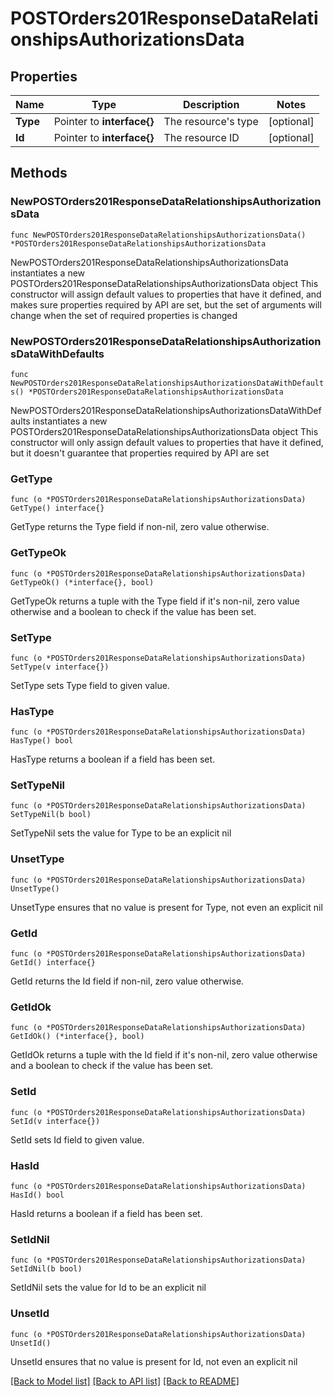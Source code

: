 # POSTOrders201ResponseDataRelationshipsAuthorizationsData

## Properties

Name | Type | Description | Notes
------------ | ------------- | ------------- | -------------
**Type** | Pointer to **interface{}** | The resource&#39;s type | [optional] 
**Id** | Pointer to **interface{}** | The resource ID | [optional] 

## Methods

### NewPOSTOrders201ResponseDataRelationshipsAuthorizationsData

`func NewPOSTOrders201ResponseDataRelationshipsAuthorizationsData() *POSTOrders201ResponseDataRelationshipsAuthorizationsData`

NewPOSTOrders201ResponseDataRelationshipsAuthorizationsData instantiates a new POSTOrders201ResponseDataRelationshipsAuthorizationsData object
This constructor will assign default values to properties that have it defined,
and makes sure properties required by API are set, but the set of arguments
will change when the set of required properties is changed

### NewPOSTOrders201ResponseDataRelationshipsAuthorizationsDataWithDefaults

`func NewPOSTOrders201ResponseDataRelationshipsAuthorizationsDataWithDefaults() *POSTOrders201ResponseDataRelationshipsAuthorizationsData`

NewPOSTOrders201ResponseDataRelationshipsAuthorizationsDataWithDefaults instantiates a new POSTOrders201ResponseDataRelationshipsAuthorizationsData object
This constructor will only assign default values to properties that have it defined,
but it doesn't guarantee that properties required by API are set

### GetType

`func (o *POSTOrders201ResponseDataRelationshipsAuthorizationsData) GetType() interface{}`

GetType returns the Type field if non-nil, zero value otherwise.

### GetTypeOk

`func (o *POSTOrders201ResponseDataRelationshipsAuthorizationsData) GetTypeOk() (*interface{}, bool)`

GetTypeOk returns a tuple with the Type field if it's non-nil, zero value otherwise
and a boolean to check if the value has been set.

### SetType

`func (o *POSTOrders201ResponseDataRelationshipsAuthorizationsData) SetType(v interface{})`

SetType sets Type field to given value.

### HasType

`func (o *POSTOrders201ResponseDataRelationshipsAuthorizationsData) HasType() bool`

HasType returns a boolean if a field has been set.

### SetTypeNil

`func (o *POSTOrders201ResponseDataRelationshipsAuthorizationsData) SetTypeNil(b bool)`

 SetTypeNil sets the value for Type to be an explicit nil

### UnsetType
`func (o *POSTOrders201ResponseDataRelationshipsAuthorizationsData) UnsetType()`

UnsetType ensures that no value is present for Type, not even an explicit nil
### GetId

`func (o *POSTOrders201ResponseDataRelationshipsAuthorizationsData) GetId() interface{}`

GetId returns the Id field if non-nil, zero value otherwise.

### GetIdOk

`func (o *POSTOrders201ResponseDataRelationshipsAuthorizationsData) GetIdOk() (*interface{}, bool)`

GetIdOk returns a tuple with the Id field if it's non-nil, zero value otherwise
and a boolean to check if the value has been set.

### SetId

`func (o *POSTOrders201ResponseDataRelationshipsAuthorizationsData) SetId(v interface{})`

SetId sets Id field to given value.

### HasId

`func (o *POSTOrders201ResponseDataRelationshipsAuthorizationsData) HasId() bool`

HasId returns a boolean if a field has been set.

### SetIdNil

`func (o *POSTOrders201ResponseDataRelationshipsAuthorizationsData) SetIdNil(b bool)`

 SetIdNil sets the value for Id to be an explicit nil

### UnsetId
`func (o *POSTOrders201ResponseDataRelationshipsAuthorizationsData) UnsetId()`

UnsetId ensures that no value is present for Id, not even an explicit nil

[[Back to Model list]](../README.md#documentation-for-models) [[Back to API list]](../README.md#documentation-for-api-endpoints) [[Back to README]](../README.md)


